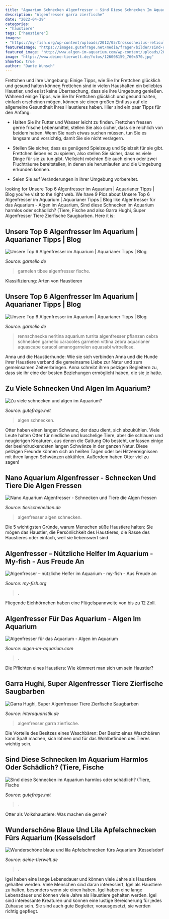 ```yaml
---
title: "Aquarium Schnecken Algenfresser ~ Sind Diese Schnecken Im Aquarium Harmlos Oder Schädlich? (tiere, Fische"
description: "Algenfresser garra zierfische"
date: "2022-04-29"
categories:
- "haustiere"
tags: ["haustiere"]
images:
- "https://my-fish.org/wp-content/uploads/2012/05/Crossocheilus-reticulatus-2.jpg"
featuredImage: "https://images.gutefrage.net/media/fragen/bilder/sind-diese-schnecken-im-aquarium-harmlos-oder-schaedlich/3_full.jpg?v=1577783524000"
featured_image: "http://www.algen-im-aquarium.com/wp-content/uploads/2012/08/Algen_Fresser-1024x681.jpg"
image: "https://www.deine-tierwelt.de/fotos/126008159_760x570.jpg"
ShowToc: true
author: "Dante Wunsch"
---
```



Frettchen und ihre Umgebung: Einige Tipps, wie Sie Ihr Frettchen glücklich und gesund halten können
Frettchen sind in vielen Haushalten ein beliebtes Haustier, und es ist keine Überraschung, dass sie ihre Umgebung genießen. Während einige Tipps, wie Sie Ihr Frettchen glücklich und gesund halten, einfach erscheinen mögen, können sie einen großen Einfluss auf die allgemeine Gesundheit Ihres Haustieres haben. Hier sind ein paar Tipps für den Anfang:
- Halten Sie ihr Futter und Wasser leicht zu finden. Frettchen fressen gerne frische Lebensmittel, stellen Sie also sicher, dass sie reichlich von beidem haben. Wenn Sie nach etwas suchen müssen, tun Sie es langsam und vorsichtig, damit Sie sie nicht verärgern.

- Stellen Sie sicher, dass es genügend Spielzeug und Spielzeit für sie gibt. Frettchen lieben es zu spielen, also stellen Sie sicher, dass es viele Dinge für sie zu tun gibt. Vielleicht möchten Sie auch einen oder zwei Fluchträume bereitstellen, in denen sie herumlaufen und die Umgebung erkunden können.

- Seien Sie auf Veränderungen in ihrer Umgebung vorbereitet.

	

		
looking for Unsere Top 6 Algenfresser im Aquarium | Aquarianer Tipps | Blog you've visit to the right web. We have 9 Pics about Unsere Top 6 Algenfresser im Aquarium | Aquarianer Tipps | Blog like Algenfresser für das Aquarium - Algen im Aquarium, Sind diese Schnecken im Aquarium harmlos oder schädlich? (Tiere, Fische and also Garra Hughi, Super Algenfresser Tiere Zierfische Saugbarben. Here it is:
		
    
## Unsere Top 6 Algenfresser Im Aquarium | Aquarianer Tipps | Blog

<img loading=lazy src="https://www.garnelio.de/media/image/25/b4/39/tibee_garnelen4.jpg" onerror="this.onerror=null;this.src='https://tse1.mm.bing.net/th?id=OIP.rf2guRGnWif4n-C98PfLHQHaFQ&amp;pid=15.1';" alt="Unsere Top 6 Algenfresser im Aquarium | Aquarianer Tipps | Blog">

_Source: garnelio.de_

>garnelen tibee algenfresser fische. 

	

Klassifizierung: Arten von Haustieren

    
## Unsere Top 6 Algenfresser Im Aquarium | Aquarianer Tipps | Blog

<img loading=lazy src="https://www.garnelio.de/media/image/pflanzen_im_schneckenaquarium-rennschnecke_orange_track.jpg" onerror="this.onerror=null;this.src='https://tse4.mm.bing.net/th?id=OIP.9KE1g0wNGxcGmYUvi4nb6gHaE8&amp;pid=15.1';" alt="Unsere Top 6 Algenfresser im Aquarium | Aquarianer Tipps | Blog">

_Source: garnelio.de_

>rennschnecke neritina aquarium turrita algenfresser pflanzen cebra schnecken garnelio caracoles garnelen vittina zebra aquarianer aquascape caracol amanogarnelen aquasabi wirbellose. 

	

Anna und die Haustierhunde: Wie sie sich verbinden
Anna und die Hunde ihrer Haustiere verband die gemeinsame Liebe zur Natur und zum gemeinsamen Zeitverbringen. Anna schreibt ihren pelzigen Begleitern zu, dass sie ihr eine der besten Beziehungen ermöglicht haben, die sie je hatte.

    
## Zu Viele Schnecken Und Algen Im Aquarium?

<img loading=lazy src="https://images.gutefrage.net/media/fragen/bilder/zu-viele-schnecken-und-algen-im-aquarium/2_full.jpg?v=1475959652000" onerror="this.onerror=null;this.src='https://tse2.mm.bing.net/th?id=OIP.MBQ6s6uy4wtbSk4e8ZsedwHaHa&amp;pid=15.1';" alt="Zu viele schnecken und algen im Aquarium?">

_Source: gutefrage.net_

>algen schnecken. 

	

Otter haben einen langen Schwanz, der dazu dient, sich abzukühlen.
Viele Leute halten Otter für niedliche und kuschelige Tiere, aber die schlauen und neugierigen Kreaturen, aus denen die Gattung Oto besteht, umfassen einige der beeindruckendsten langen Schwänze in der ganzen Natur. Diese pelzigen Freunde können sich an heißen Tagen oder bei Hitzeereignissen mit ihren langen Schwänzen abkühlen. Außerdem haben Otter viel zu sagen!

    
## Nano Aquarium Algenfresser - Schnecken Und Tiere Die Algen Fressen

<img loading=lazy src="https://www.tierischehelden.de/wp-content/uploads/2016/11/18-aquaristik-300x300.jpg" onerror="this.onerror=null;this.src='https://tse4.mm.bing.net/th?id=OIP.dU4fx3GQ8-M8b0u82vKoggAAAA&amp;pid=15.1';" alt="Nano Aquarium Algenfresser - Schnecken und Tiere die Algen fressen">

_Source: tierischehelden.de_

>algenfresser algen schnecken. 

	

Die 5 wichtigsten Gründe, warum Menschen süße Haustiere halten: Sie mögen das Haustier, die Persönlichkeit des Haustieres, die Rasse des Haustieres oder einfach, weil sie liebenswert sind

    
## Algenfresser – Nützliche Helfer Im Aquarium - My-fish - Aus Freude An

<img loading=lazy src="https://my-fish.org/wp-content/uploads/2012/05/Crossocheilus-reticulatus-2.jpg" onerror="this.onerror=null;this.src='https://tse3.mm.bing.net/th?id=OIP.cOksh4UbbICSChquIKyT1AHaE8&amp;pid=15.1';" alt="Algenfresser – nützliche Helfer im Aquarium - my-fish - Aus Freude an">

_Source: my-fish.org_

>. 

	

Fliegende Eichhörnchen haben eine Flügelspannweite von bis zu 12 Zoll.

    
## Algenfresser Für Das Aquarium - Algen Im Aquarium

<img loading=lazy src="http://www.algen-im-aquarium.com/wp-content/uploads/2012/08/Algen_Fresser-1024x681.jpg" onerror="this.onerror=null;this.src='https://tse4.mm.bing.net/th?id=OIP.R4smeHWNtRwWxx9YoBmqxQHaE7&amp;pid=15.1';" alt="Algenfresser für das Aquarium - Algen im Aquarium">

_Source: algen-im-aquarium.com_

>. 

	

Die Pflichten eines Haustiers: Wie kümmert man sich um sein Haustier?

    
## Garra Hughi, Super Algenfresser Tiere Zierfische Saugbarben

<img loading=lazy src="https://cdn02.plentymarkets.com/idwditcg5ajj/item/images/85032/full/Garra-Hughi-Super-Algenfresser.jpg" onerror="this.onerror=null;this.src='https://tse1.mm.bing.net/th?id=OIP.AlO9_Bb0eK95AqhQKbKdxgHaE8&amp;pid=15.1';" alt="Garra Hughi, Super Algenfresser Tiere Zierfische Saugbarben">

_Source: interaquaristik.de_

>algenfresser garra zierfische. 

	

Die Vorteile des Besitzes eines Waschbären: Der Besitz eines Waschbären kann Spaß machen, sich lohnen und für das Wohlbefinden des Tieres wichtig sein.

    
## Sind Diese Schnecken Im Aquarium Harmlos Oder Schädlich? (Tiere, Fische

<img loading=lazy src="https://images.gutefrage.net/media/fragen/bilder/sind-diese-schnecken-im-aquarium-harmlos-oder-schaedlich/3_full.jpg?v=1577783524000" onerror="this.onerror=null;this.src='https://tse2.mm.bing.net/th?id=OIP.5TcYMm8MhJhqJt1ZYcO3wAHaEK&amp;pid=15.1';" alt="Sind diese Schnecken im Aquarium harmlos oder schädlich? (Tiere, Fische">

_Source: gutefrage.net_

>. 

	

Otter als Volkshaustiere: Was machen sie gerne?

    
## Wunderschöne Blaue Und Lila Apfelschnecken Fürs Aquarium (Kesselsdorf

<img loading=lazy src="https://www.deine-tierwelt.de/fotos/126008159_760x570.jpg" onerror="this.onerror=null;this.src='https://tse3.mm.bing.net/th?id=OIP.njwOFb1dStq64gRObKKEdgHaFj&amp;pid=15.1';" alt="Wunderschöne blaue und lila Apfelschnecken fürs Aquarium (Kesselsdorf">

_Source: deine-tierwelt.de_

>. 

	

Igel haben eine lange Lebensdauer und können viele Jahre als Haustiere gehalten werden.
Viele Menschen sind daran interessiert, Igel als Haustiere zu halten, besonders wenn sie einen haben. Igel haben eine lange Lebensdauer und können viele Jahre als Haustiere gehalten werden. Igel sind interessante Kreaturen und können eine lustige Bereicherung für jedes Zuhause sein. Sie sind auch gute Begleiter, vorausgesetzt, sie werden richtig gepflegt.

